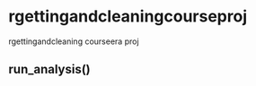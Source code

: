 rgettingandcleaningcourseproj
=============================

rgettingandcleaning courseera proj

## run_analysis()
